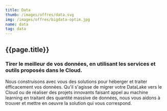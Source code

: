 ```yaml
---
title: Data
thumb: /images/offres/data.svg
img: /images/offres/bigdata-optim.jpg
name: data
tag: data
---
```


## {{page.title}}


### Tirer le meilleur de vos données, en utilisant les services et outils proposés dans le Cloud.

Nous construisons avec vous des solutions pour héberger et traiter éfficacement vos données. Qu'il s'agisse de migrer
votre DataLake vers le Cloud ou de réaliser des projets innovants faisant appel au machine learning en traitant des
quantité massive de données, nous vous aidons à trouver et mettre en oeuvre la solution qui vous correspond.
